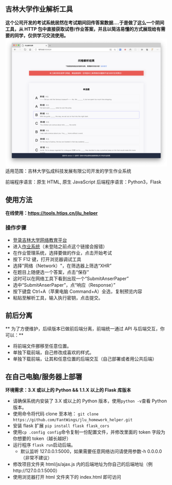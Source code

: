 ## 吉林大学作业解析工具

**这个公司开发的考试系统居然在考试期间回传答案数据....于是做了这么一个阴间工具，从 HTTP 包中直接获取试卷/作业答案，并且以简洁易懂的方式展现给有需要的同学，仅供学习交流使用。**
![screenshot](html/img/demo.png)
适用范围：吉林大学弘成科技发展有限公司开发的学生作业系统

前端程序语言：原生 HTML, 原生 JavaScript
后端程序语言：Python3，Flask

## 使用方法

**在线使用：https://tools.htips.cn/jlu_helper**

### 操作步骤

- [登录吉林大学网络教育平台](http://dec.jlu.edu.cn/baozi/cmslogin.jsp)
- 进入[作业系统](http://dec.jlu.edu.cn/jludec/work/work/student/index_admin.jsp)（未登陆之前点这个链接会报错）
- 在作业管理系统，选择要做的作业，点击开始考试
- 按下 F12 键，打开浏览器调试工具
- 选择"网络（Network）"，在筛选器上筛选“XHR”
- 在题目上随便选一个答案，点击“保存”
- 这时可以在网络工具下看到出现一个“SubmitAnserPaper”
- 选中“SubmitAnserPaper”，点“响应（Response）”
- 按下键盘 Ctrl+A（苹果电脑 Command+A）全选，复制预览内容
- 粘贴至解析工具，输入执行密钥，点击提交。

## 前后分离

** 为了方便维护，后续版本已做前后端分离，前端统一通过 API 与后端交互，你可以：**

- 将前端文件挪移至任意位置。
- 单独下载前端，自己修改成喜欢的样式。
- 单独下载前端，让其和任意位置的后端交互（自己部署或者用公共后端）

## 在自己电脑/服务器上部署

**环境需求：3.X 或以上的 Python && 1.1.X 以上的 Flask 库版本**

- 请确保系统内安装了 3.X 或以上的 Python 版本，使用`python -v`查看 Python 版本。
- 使用命令将代码 clone 至本地：
  `git clone https://github.com/FantWings/jlu_homework_helper.git`
- 安装 flask 扩展 `pip install flask flask_cors`
- 使用`cp .config config`命令复制一份配置文件，并修改里面的 token 字段为你想要的 token（越长越好）
- 运行程序 `flask run`启动后端。
  - 默认监听 127.0.0.1:5000，如果需要任意网络访问请使用参数-h 0.0.0.0（非常不建议）
- 修改项目文件夹 html/js/ajax.js 内的后端地址为你自己的后端地址（例http://127.0.0.1:5000）
- 使用浏览器打开 html 文件夹下的 index.html 即可访问
